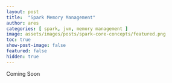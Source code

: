 ```yaml
---
layout: post
title:  "Spark Memory Management"
author: ares
categories: [ spark, jvm, memory management ]
image: assets/images/posts/spark-core-concepts/featured.png
toc: true
show-post-image: false
featured: false
hidden: true
---
```

Coming Soon